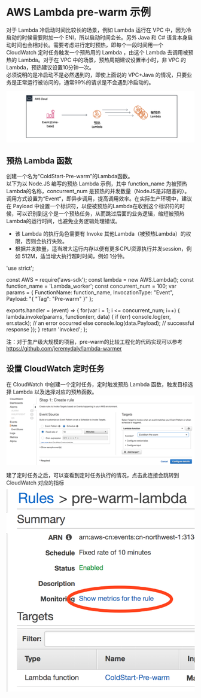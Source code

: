 # AWS Lambda pre-warm 示例

对于 Lambda 冷启动时间比较长的场景，例如 Lambda 运行在 VPC 中，因为冷启动的时候需要附加一个 ENI，所以启动时间会长。另外 Java 和 C# 语言本身启动时间也会相对长。需要考虑进行定时预热，即每个一段时间用一个 CloudWatch 定时任务触发一个预热用的 Lambda ，由这个 Lambda 去调用被预热的 Lambda。对于在 VPC 中的场景，预热周期建议设置半小时，非 VPC 的Lambda，预热建议设置10分钟一次。  
必须说明的是冷启动不是必然遇到的，即使上面说的 VPC+Java 的情况，只要业务是正常运行被访问的，通常99%的请求是不会遇到冷启动的。
  
![img](./pic1.png)

## 预热 Lambda 函数

创建一个名为“ColdStart-Pre-warm”的Lambda函数。  
以下为以 Node.JS 编写的预热 Lambda 示例，其中 function_name 为被预热Lambda的名称，concurrent_num 是预热的并发数量（NodeJS是非阻塞的）。调用方式设置为“Event“，即异步调用，提高调用效率。在实际生产环境中，建议在 Payload 中设置一个标识符，以便被预热的Lambda在收到这个标识符的时候，可以识别到这个是一个预热任务，从而跳过后面的业务逻辑，缩短被预热Lambda的运行时间，也避免业务逻辑处理错误。    
* 该 Lambda 的执行角色需要有 Invoke 其他Lambda（被预热Lambda）的权限，否则会执行失败。  
* 根据并发数量，适当增大运行内存以便有更多CPU资源执行并发session，例如 512M，适当增大执行超时时间，例如 1分钟。
  

'use strict';

const AWS = require('aws-sdk');
const lambda = new AWS.Lambda();
const function_name = 'Lambda_worker';
const concurrent_num = 100;
var params = {
    FunctionName: function_name, 
    InvocationType: "Event",
    Payload: "{
        "Tag": "Pre-warm"
    }"
    };
    
exports.handler = (event) => {
    for(var i = 1; i <= concurrent_num; i++) {
        lambda.invoke(params, function(err, data) {
            if (err) console.log(err, err.stack); // an error occurred
            else     console.log(data.Payload);           // successful response
        });
    }
    return 'invoked';
};


注：对于生产级大规模的项目，pre-warm的比较工程化的代码实现可以参考 https://github.com/jeremydaly/lambda-warmer  

## 设置 CloudWatch 定时任务
在 CloudWatch 中创建一个定时任务，定时触发预热 Lambda 函数，触发目标选择 Lambda 以及选择对应的预热函数。
![CW定时任务](./pic2.png)

建了定时任务之后，可以查看到定时任务执行的情况，点击此连接会跳转到 CloudWatch 对应的指标  
![定时任务执行](./pic3.png)